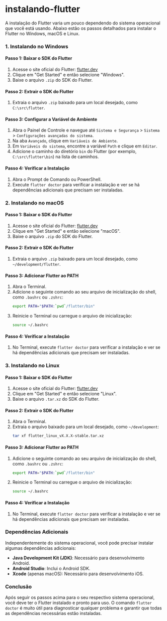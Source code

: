 # instalando-flutter

A instalação do Flutter varia um pouco dependendo do sistema operacional que você está usando. Abaixo estão os passos detalhados para instalar o Flutter no Windows, macOS e Linux.

### 1. Instalando no Windows

#### Passo 1: Baixar o SDK do Flutter
1. Acesse o site oficial do Flutter: [flutter.dev](https://flutter.dev)
2. Clique em "Get Started" e então selecione "Windows".
3. Baixe o arquivo `.zip` do SDK do Flutter.

#### Passo 2: Extrair o SDK do Flutter
1. Extraia o arquivo `.zip` baixado para um local desejado, como `C:\src\flutter`.

#### Passo 3: Configurar a Variável de Ambiente
1. Abra o Painel de Controle e navegue até `Sistema e Segurança` > `Sistema` > `Configurações avançadas do sistema`.
2. Na aba `Avançado`, clique em `Variáveis de Ambiente`.
3. Em `Variáveis do sistema`, encontre a variável `Path` e clique em `Editar`.
4. Adicione o caminho do diretório `bin` do Flutter (por exemplo, `C:\src\flutter\bin`) na lista de caminhos.

#### Passo 4: Verificar a Instalação
1. Abra o Prompt de Comando ou PowerShell.
2. Execute `flutter doctor` para verificar a instalação e ver se há dependências adicionais que precisam ser instaladas.

### 2. Instalando no macOS

#### Passo 1: Baixar o SDK do Flutter
1. Acesse o site oficial do Flutter: [flutter.dev](https://flutter.dev)
2. Clique em "Get Started" e então selecione "macOS".
3. Baixe o arquivo `.zip` do SDK do Flutter.

#### Passo 2: Extrair o SDK do Flutter
1. Extraia o arquivo `.zip` baixado para um local desejado, como `~/development/flutter`.

#### Passo 3: Adicionar Flutter ao PATH
1. Abra o Terminal.
2. Adicione o seguinte comando ao seu arquivo de inicialização do shell, como `.bashrc` ou `.zshrc`:
    ```sh
    export PATH="$PATH:`pwd`/flutter/bin"
    ```
3. Reinicie o Terminal ou carregue o arquivo de inicialização:
    ```sh
    source ~/.bashrc
    ```

#### Passo 4: Verificar a Instalação
1. No Terminal, execute `flutter doctor` para verificar a instalação e ver se há dependências adicionais que precisam ser instaladas.

### 3. Instalando no Linux

#### Passo 1: Baixar o SDK do Flutter
1. Acesse o site oficial do Flutter: [flutter.dev](https://flutter.dev)
2. Clique em "Get Started" e então selecione "Linux".
3. Baixe o arquivo `.tar.xz` do SDK do Flutter.

#### Passo 2: Extrair o SDK do Flutter
1. Abra o Terminal.
2. Extraia o arquivo baixado para um local desejado, como `~/development`:
    ```sh
    tar xf flutter_linux_vX.X.X-stable.tar.xz
    ```

#### Passo 3: Adicionar Flutter ao PATH
1. Adicione o seguinte comando ao seu arquivo de inicialização do shell, como `.bashrc` ou `.zshrc`:
    ```sh
    export PATH="$PATH:`pwd`/flutter/bin"
    ```
2. Reinicie o Terminal ou carregue o arquivo de inicialização:
    ```sh
    source ~/.bashrc
    ```

#### Passo 4: Verificar a Instalação
1. No Terminal, execute `flutter doctor` para verificar a instalação e ver se há dependências adicionais que precisam ser instaladas.

### Dependências Adicionais

Independentemente do sistema operacional, você pode precisar instalar algumas dependências adicionais:

- **Java Development Kit (JDK)**: Necessário para desenvolvimento Android.
- **Android Studio**: Inclui o Android SDK.
- **Xcode** (apenas macOS): Necessário para desenvolvimento iOS.

### Conclusão

Após seguir os passos acima para o seu respectivo sistema operacional, você deve ter o Flutter instalado e pronto para uso. O comando `flutter doctor` é muito útil para diagnosticar qualquer problema e garantir que todas as dependências necessárias estão instaladas.
